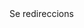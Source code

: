 <html>
<head>
<meta http-equiv="Refresh" content="5;url=./Index.html">
</head>

<body>
Se redireccions 
</body>
</html>
